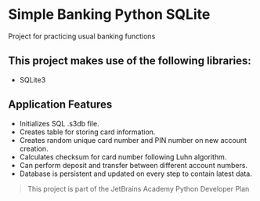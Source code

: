 # Simple Banking Python SQLite
 Project for practicing usual banking functions
 
## This project makes use of the following libraries:
* SQLite3

## Application Features
* Initializes SQL .s3db file.
* Creates table for storing card information.
* Creates random unique card number and PIN number on new account creation.
* Calculates checksum for card number following Luhn algorithm.
* Can perform deposit and transfer between different account numbers.
* Database is persistent and updated on every step to contain latest data.

> This project is part of the JetBrains Academy Python Developer Plan
